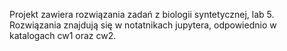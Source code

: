 Projekt zawiera rozwiązania zadań z biologii syntetycznej, lab 5. Rozwiązania znajdują się w notatnikach jupytera, odpowiednio w katalogach cw1 oraz cw2.
